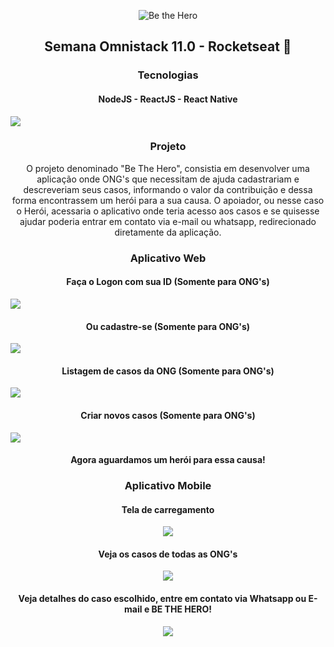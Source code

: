 <p align="center">
<img alt="Be the Hero" src="frontend/src/assets/logo.svg"/>
</p>
<h2 align="center">Semana Omnistack 11.0 - Rocketseat 🚀</h2>
<h3 align="center">Tecnologias</h3>
<h4 align="center">NodeJS - ReactJS - React Native</h4>
<img src="/app.png">
<h3 align="center">Projeto</h3>
<p align="center">O projeto denominado "Be The Hero", consistia em desenvolver uma aplicação onde ONG's que necessitam de ajuda cadastrariam e descreveriam seus casos, informando o valor da contribuição e dessa forma encontrassem um herói para a sua causa. O apoiador, ou nesse caso o Herói,  acessaria o aplicativo onde teria acesso aos casos e se quisesse ajudar poderia entrar em contato via e-mail ou  whatsapp, redirecionado diretamente da aplicação.
</p>
<h3 align="center">Aplicativo Web</h3>
<h4 align="center">Faça o Logon com sua ID (Somente para ONG's)</h4>
<img src="/logon.png">
<h4 align="center">Ou cadastre-se (Somente para ONG's)</h4>
<img src="/cadastro.png">
<h4 align="center">Listagem de casos da ONG (Somente para ONG's)</h4>
<img src="/casos_da_ong.png">
<h4 align="center">Criar novos casos (Somente para ONG's)</h4>
<img src="/novo_caso.png">
<h4 align="center">Agora aguardamos um herói para essa causa!</h4>

<h3 align="center">Aplicativo Mobile</h3>
<h4 align="center">Tela de carregamento</h4>
<p align="center"><img src="/carregamento_mobile.png"></p>
<h4 align="center">Veja os casos de todas as ONG's</h4>
<p align="center"><img src="/inicial_mobile.png"></p>
<h4 align="center">Veja detalhes do caso escolhido, entre em contato via Whatsapp ou E-mail e BE THE HERO!</h4>
<p align="center"><img src="/detalhes_mobile.png"></p>

